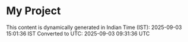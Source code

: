 # My Project

This content is dynamically generated in Indian Time (IST): 2025-09-03 15:01:36 IST
Converted to UTC: 2025-09-03 09:31:36 UTC
